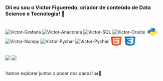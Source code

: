 ### Oii eu sou o Victor Figueredo, criador de conteúdo de Data Science e Tecnologia! 👋

<div style="display: inline_block"><br>
 <img align="center" alt="Victor-Grafana" height="30" width="40" src="https://cdn.jsdelivr.net/gh/devicons/devicon/icons/grafana/grafana-original-wordmark.svg" />
  <img align="center" alt="Victor-Anaconda" height="30" width="40" src="https://cdn.jsdelivr.net/gh/devicons/devicon/icons/anaconda/anaconda-original.svg" >

  <img align="center" alt="Victor-SQL" height="30" width="40" src="https://cdn.jsdelivr.net/gh/devicons/devicon/icons/microsoftsqlserver/microsoftsqlserver-plain-wordmark.svg">
  <img align="center" alt="Victor-Oracle" height="30" width="40" src="https://cdn.jsdelivr.net/gh/devicons/devicon/icons/oracle/oracle-original.svg">
  <img align="center" alt="Victor-Python" height="30" width="40" src="https://raw.githubusercontent.com/devicons/devicon/master/icons/python/python-original.svg">
  <img align="center" alt="Victor-Numpy" height="30" width="40" src="https://cdn.jsdelivr.net/gh/devicons/devicon/icons/numpy/numpy-original.svg" >
  <img align="center" alt="Victor-Pychar" height="30" width="40" src="https://cdn.jsdelivr.net/gh/devicons/devicon/icons/pycharm/pycharm-original.svg" >
  <img align="center" alt="Victor-Pychar" height="30" width="40" src="https://cdn.jsdelivr.net/gh/devicons/devicon/icons/r/r-original.svg" />
  <img align="center" alt="Victor-HTML" height="30" width="40" src="https://raw.githubusercontent.com/devicons/devicon/master/icons/html5/html5-original.svg">
  <img align="center" alt="Victor-CSS" height="30" width="40" src="https://raw.githubusercontent.com/devicons/devicon/master/icons/css3/css3-original.svg">
</div>

##

<div> 
  <a href = "mailto:victor.figueredoo@gmail.com"><img src="https://img.shields.io/badge/-Gmail-%23333?style=for-the-badge&logo=gmail&logoColor=red" target="_black"></a>
  <a href="https://www.linkedin.com/in/victorfigueredoo" target="_blank"><img src="https://img.shields.io/badge/-LinkedIn-%230077B5?style=for-the-badge&logo=linkedin&logoColor=white" target="_blank"></a> 
</div>

##

Vamos explorar juntos o poder dos dados! 📊🚀



